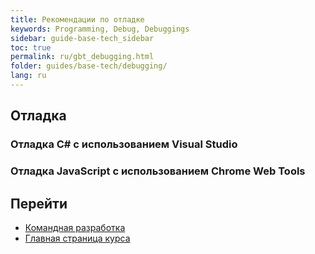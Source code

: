 ```yaml
---
title: Рекомендации по отладке
keywords: Programming, Debug, Debuggings
sidebar: guide-base-tech_sidebar
toc: true
permalink: ru/gbt_debugging.html
folder: guides/base-tech/debugging/
lang: ru
---
```


## Отладка

### Отладка C# с использованием Visual Studio

### Отладка JavaScript с использованием Chrome Web Tools

## Перейти

* [Командная разработка](gbt_team-management.html)
* [Главная страница курса](gbt_landing-page.html)